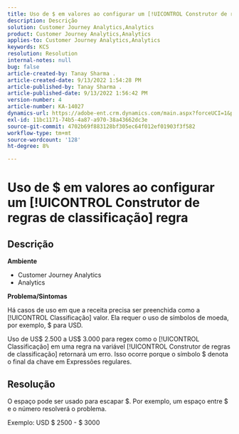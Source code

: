```yaml
---
title: Uso de $ em valores ao configurar um [!UICONTROL Construtor de regras de classificação] regra
description: Descrição
solution: Customer Journey Analytics,Analytics
product: Customer Journey Analytics,Analytics
applies-to: Customer Journey Analytics,Analytics
keywords: KCS
resolution: Resolution
internal-notes: null
bug: false
article-created-by: Tanay Sharma .
article-created-date: 9/13/2022 1:54:28 PM
article-published-by: Tanay Sharma .
article-published-date: 9/13/2022 1:56:42 PM
version-number: 4
article-number: KA-14027
dynamics-url: https://adobe-ent.crm.dynamics.com/main.aspx?forceUCI=1&pagetype=entityrecord&etn=knowledgearticle&id=789a4d90-6b33-ed11-9db1-002248086735
exl-id: 11bc1171-74b5-4a87-a970-38a43662dc3e
source-git-commit: 4702b69f883128bf305ec64f012ef01903f3f582
workflow-type: tm+mt
source-wordcount: '128'
ht-degree: 8%

---
```


# Uso de $ em valores ao configurar um [!UICONTROL Construtor de regras de classificação] regra

## Descrição


<b>Ambiente</b>

- Customer Journey Analytics
- Analytics




<b>Problema/Sintomas</b>

Há casos de uso em que a receita precisa ser preenchida como a [!UICONTROL Classificação] valor. Ela requer o uso de símbolos de moeda, por exemplo, $ para USD.



Uso de US$ 2.500 a US$ 3.000 para regex como o [!UICONTROL Classificação] em uma regra na variável [!UICONTROL Construtor de regras de classificação] retornará um erro. Isso ocorre porque o símbolo $ denota o final da chave em Expressões regulares.


## Resolução


O espaço pode ser usado para escapar $. Por exemplo, um espaço entre $ e o número resolverá o problema.

Exemplo: USD $ 2500 - $ 3000
